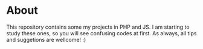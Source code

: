 # About
This repository contains some my projects in PHP and JS. I am starting to study these ones, so you will see confusing codes at first. As always, all tips and suggetions are wellcome! :)
